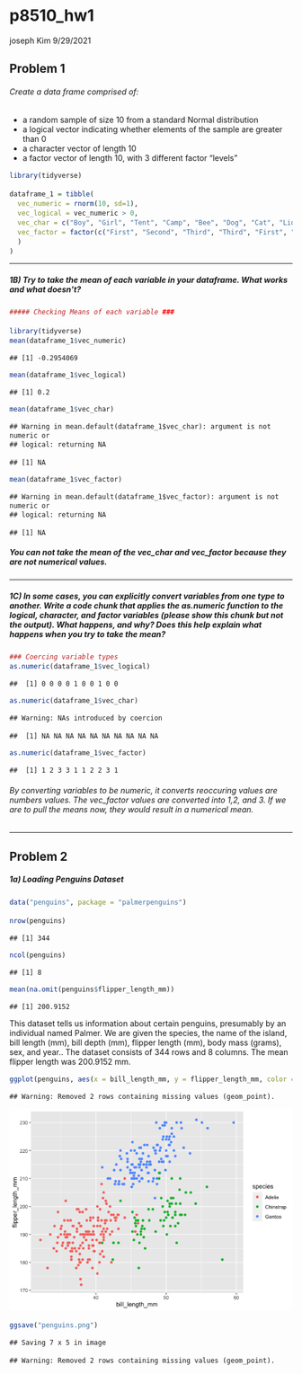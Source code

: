 p8510\_hw1
================
joseph Kim
9/29/2021

## Problem 1

###### Create a data frame comprised of:

-   a random sample of size 10 from a standard Normal distribution
-   a logical vector indicating whether elements of the sample are
    greater than 0
-   a character vector of length 10
-   a factor vector of length 10, with 3 different factor “levels”

``` r
library(tidyverse)

dataframe_1 = tibble(
  vec_numeric = rnorm(10, sd=1),
  vec_logical = vec_numeric > 0, 
  vec_char = c("Boy", "Girl", "Tent", "Camp", "Bee", "Dog", "Cat", "Lion", "Ben", "Pool"),
  vec_factor = factor(c("First", "Second", "Third", "Third", "First", "First", "Second", "Second", "Third", "First")
  )
)
```

------------------------------------------------------------------------

##### 1B) Try to take the mean of each variable in your dataframe. What works and what doesn’t?

``` r
##### Checking Means of each variable ###

library(tidyverse)
mean(dataframe_1$vec_numeric)
```

    ## [1] -0.2954069

``` r
mean(dataframe_1$vec_logical)
```

    ## [1] 0.2

``` r
mean(dataframe_1$vec_char)
```

    ## Warning in mean.default(dataframe_1$vec_char): argument is not numeric or
    ## logical: returning NA

    ## [1] NA

``` r
mean(dataframe_1$vec_factor)
```

    ## Warning in mean.default(dataframe_1$vec_factor): argument is not numeric or
    ## logical: returning NA

    ## [1] NA

##### You can not take the mean of the vec\_char and vec\_factor because they are not numerical values.

------------------------------------------------------------------------

##### 1C) In some cases, you can explicitly convert variables from one type to another. Write a code chunk that applies the as.numeric function to the logical, character, and factor variables (please show this chunk but not the output). What happens, and why? Does this help explain what happens when you try to take the mean?

``` r
### Coercing variable types 
as.numeric(dataframe_1$vec_logical)
```

    ##  [1] 0 0 0 0 1 0 0 1 0 0

``` r
as.numeric(dataframe_1$vec_char)
```

    ## Warning: NAs introduced by coercion

    ##  [1] NA NA NA NA NA NA NA NA NA NA

``` r
as.numeric(dataframe_1$vec_factor)
```

    ##  [1] 1 2 3 3 1 1 2 2 3 1

###### By converting variables to be numeric, it converts reoccuring values are numbers values. The vec\_factor values are converted into 1,2, and 3. If we are to pull the means now, they would result in a numerical mean.

------------------------------------------------------------------------

## Problem 2

##### 1a) Loading Penguins Dataset

``` r
data("penguins", package = "palmerpenguins")

nrow(penguins)
```

    ## [1] 344

``` r
ncol(penguins)
```

    ## [1] 8

``` r
mean(na.omit(penguins$flipper_length_mm))
```

    ## [1] 200.9152

This dataset tells us information about certain penguins, presumably by
an individual named Palmer. We are given the species, the name of the
island, bill length (mm), bill depth (mm), flipper length (mm), body
mass (grams), sex, and year.. The dataset consists of 344 rows and 8
columns. The mean flipper length was 200.9152 mm.

``` r
ggplot(penguins, aes(x = bill_length_mm, y = flipper_length_mm, color = species)) + geom_point()
```

    ## Warning: Removed 2 rows containing missing values (geom_point).

![](p8510_hw1_files/figure-gfm/unnamed-chunk-5-1.png)<!-- -->

``` r
ggsave("penguins.png")
```

    ## Saving 7 x 5 in image

    ## Warning: Removed 2 rows containing missing values (geom_point).

